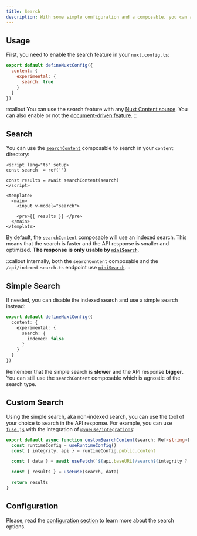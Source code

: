 ```yaml
---
title: Search
description: With some simple configuration and a composable, you can add search to your Nuxt Content site.
---
```


## Usage

First, you need to enable the search feature in your `nuxt.config.ts`:

```js [nuxt.config.ts]
export default defineNuxtConfig({
  content: {
    experimental: {
      search: true
    }
  }
})
```

::callout
You can use the search feature with any [Nuxt Content source](/get-started/configuration#sources). You can also enable or not the [document-driven feature](/document-driven/introduction).
::

## Search

You can use the [`searchContent`](/composables/search-content) composable to search in your `content` directory:

```vue [app.vue]
<script lang="ts" setup>
const search  = ref('')

const results = await searchContent(search)
</script>

<template>
  <main>
    <input v-model="search">

    <pre>{{ results }} </pre>
  </main>
</template>
```

By default, the [`searchContent`](/composables/search-content) composable will use an indexed search. This means that the search is faster and the API response is smaller and optimized. **The response is only usable by [`miniSearch`](https://lucaong.github.io/minisearch/)**.

::callout
Internally, both the `searchContent` composable and the `/api/indexed-search.ts` endpoint use [`miniSearch`](https://lucaong.github.io/minisearch/).
::

## Simple Search

If needed, you can disable the indexed search and use a simple search instead:

```ts [nuxt.config.ts]
export default defineNuxtConfig({
  content: {
    experimental: {
      search: {
        indexed: false
      }
    }
  }
})
```

Remember that the simple search is **slower** and the API response **bigger**. You can still use the `searchContent` composable which is agnostic of the search type.

## Custom Search

Using the simple search, aka non-indexed search, you can use the tool of your choice to search in the API response. For example, you can use [`fuse.js`](https://fusejs.io/) with the integration of [`@vueuse/integrations`](https://vueuse.org/integrations/useFuse/#usefuse):

```ts [composables/custom-search-content.ts]
export default async function customSearchContent(search: Ref<string>) {
  const runtimeConfig = useRuntimeConfig()
  const { integrity, api } = runtimeConfig.public.content

  const { data } = await useFetch(`${api.baseURL}/search${integrity ? '.' + integrity : ''}.json`)

  const { results } = useFuse(search, data)

  return results
}
```

## Configuration

Please, read the [configuration section](/get-started/configuration#search) to learn more about the search options.
